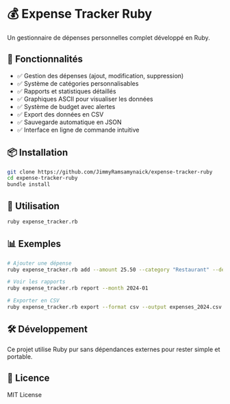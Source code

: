 # 💰 Expense Tracker Ruby

Un gestionnaire de dépenses personnelles complet développé en Ruby.

## 🚀 Fonctionnalités

- ✅ Gestion des dépenses (ajout, modification, suppression)
- ✅ Système de catégories personnalisables
- ✅ Rapports et statistiques détaillés
- ✅ Graphiques ASCII pour visualiser les données
- ✅ Système de budget avec alertes
- ✅ Export des données en CSV
- ✅ Sauvegarde automatique en JSON
- ✅ Interface en ligne de commande intuitive

## 📦 Installation

```bash
git clone https://github.com/JimmyRamsamynaick/expense-tracker-ruby
cd expense-tracker-ruby
bundle install
```

## 🎯 Utilisation

```bash
ruby expense_tracker.rb
```

## 📊 Exemples

```bash
# Ajouter une dépense
ruby expense_tracker.rb add --amount 25.50 --category "Restaurant" --description "Déjeuner"

# Voir les rapports
ruby expense_tracker.rb report --month 2024-01

# Exporter en CSV
ruby expense_tracker.rb export --format csv --output expenses_2024.csv
```

## 🛠️ Développement

Ce projet utilise Ruby pur sans dépendances externes pour rester simple et portable.

## 📝 Licence

MIT License